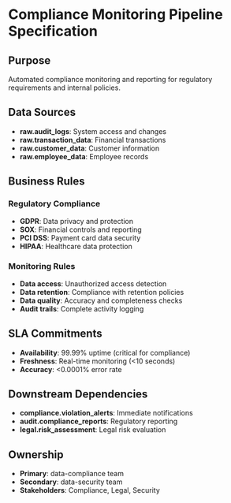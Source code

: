 # Compliance Monitoring Pipeline Specification

## Purpose
Automated compliance monitoring and reporting for regulatory requirements and internal policies.

## Data Sources
- **raw.audit_logs**: System access and changes
- **raw.transaction_data**: Financial transactions
- **raw.customer_data**: Customer information
- **raw.employee_data**: Employee records

## Business Rules
### Regulatory Compliance
- **GDPR**: Data privacy and protection
- **SOX**: Financial controls and reporting
- **PCI DSS**: Payment card data security
- **HIPAA**: Healthcare data protection

### Monitoring Rules
- **Data access**: Unauthorized access detection
- **Data retention**: Compliance with retention policies
- **Data quality**: Accuracy and completeness checks
- **Audit trails**: Complete activity logging

## SLA Commitments
- **Availability**: 99.99% uptime (critical for compliance)
- **Freshness**: Real-time monitoring (<10 seconds)
- **Accuracy**: <0.0001% error rate

## Downstream Dependencies
- **compliance.violation_alerts**: Immediate notifications
- **audit.compliance_reports**: Regulatory reporting
- **legal.risk_assessment**: Legal risk evaluation

## Ownership
- **Primary**: data-compliance team
- **Secondary**: data-security team
- **Stakeholders**: Compliance, Legal, Security